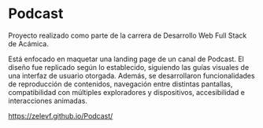 # Podcast

Proyecto realizado como parte de la carrera de Desarrollo Web Full Stack de Acámica.

Está enfocado en maquetar una landing page de un canal de Podcast. El diseño fue replicado según lo establecido, siguiendo las guías visuales
de una interfaz de usuario otorgada. Además, se desarrollaron funcionalidades de reproducción de contenidos, navegación entre distintas pantallas,
compatibilidad con múltiples exploradores y dispositivos, accesibilidad e interacciones animadas.

https://zelevf.github.io/Podcast/
